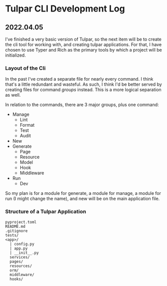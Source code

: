 # Tulpar CLI Development Log

## 2022.04.05
I've finished a very basic version of Tulpar, so the next item will be to create the cli tool for working with, and creating tulpar applications. For that, I have chosen to use Typer and Rich as the primary tools by which a project will be initialized. 

### Layout of the Cli
In the past I've created a separate file for nearly every command. I think that's a little redundant and wasteful. As such, I think I'd be better served by creating files for command *groups* instead. This is a more logical separation as well.

In relation to the commands, there are 3 major groups, plus one command:
- Manage
    - Lint
    - Format
    - Test 
    - Audit
- New
- Generate
    - Page
    - Resource
    - Model
    - Hook
    - Middleware
- Run
    - Dev

So my plan is for a module for generate, a module for manage, a module for run (I might change the name), and new will be on the main application file.

### Structure of a Tulpar Application
```
pyproject.toml
README.md
.gitignore
tests/
<app>/
  | config.py
  | app.py
  | __init__.py
  services/
  pages/
  resources/
  orm/
  middleware/
  hooks/
```
